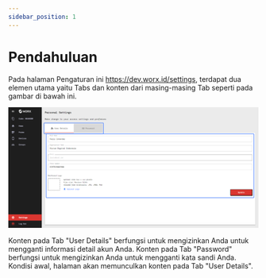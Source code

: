```yaml
---
sidebar_position: 1
---
```


# Pendahuluan

Pada halaman Pengaturan ini https://dev.worx.id/settings, terdapat dua elemen utama yaitu Tabs dan konten dari masing-masing Tab seperti pada gambar di bawah ini.

![](/img/screenshots/website-application-usage/settings/introduction/introduction-1.png)

Konten pada Tab "User Details" berfungsi untuk mengizinkan Anda untuk mengganti informasi detail akun Anda. Konten pada Tab "Password" berfungsi untuk mengizinkan Anda untuk mengganti kata sandi Anda. Kondisi awal, halaman akan memunculkan konten pada Tab "User Details".